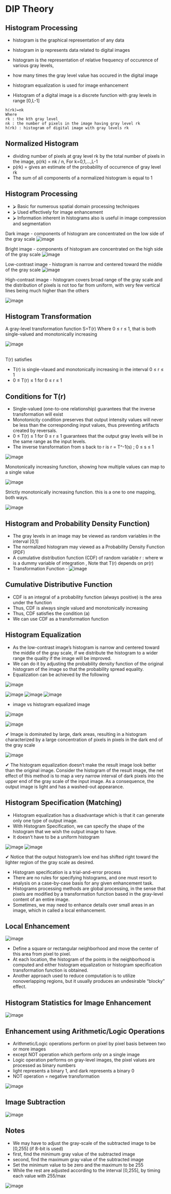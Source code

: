 # DIP Theory 


## Histogram Processing

- histogram is the graphical representation of any data
- histogram in ip represents data related to digital images
- histogram is the representation of relative frequency of occurence of various gray levels,
- how many times the gray level value has occured in the digital image
- histogram equalization is used for image enhancement

- Histogram of a digital image is a discrete function with gray levels in range [0,L-1] 

```
h(rk)=nk
Where
rk : the kth gray level
nk : the number of pixels in the image having gray level rk
h(rk) : histogram of digital image with gray levels rk
```

## Normalized Histogram

- dividing number of pixels at gray level rk by the total number of pixels in the image, p(rk) = nk / n, For k=0,1,...,L-1
- p(rk) = gives an estimate of the probability of occurrence of gray level rk
- The sum of all components of a normalized histogram is equal to 1

## Histogram Processing
- ⮚ Basic for numerous spatial domain processing techniques
- ⮚ Used effectively for image enhancement
- ⮚ Information inherent in histograms also is useful in image compression and segmentation

Dark image - components of histogram are concentrated on the low side of the gray scale
![image](https://user-images.githubusercontent.com/59027621/179795040-2222f1fc-4379-4896-be17-9ffce59210fd.png)



Bright image - components of histogram are concentrated on the high side of the gray scale
![image](https://user-images.githubusercontent.com/59027621/179795086-9ae6cabd-9bac-4d1f-b74b-ad3fe3d23e69.png)

Low-contrast image - histogram is narrow and centered toward the middle of the gray scale
![image](https://user-images.githubusercontent.com/59027621/179795338-79ccfd97-ee16-418f-a579-4b16bccf1839.png)

High-contrast image - histogram covers broad range of the gray scale and the distribution of pixels is not too far from uniform, with very few vertical lines being much higher than the others

![image](https://user-images.githubusercontent.com/59027621/179795483-999faa64-ee6f-4b58-b943-c464ee519bc1.png)

## Histogram Transformation

A gray-level transformation function S=T(r) Where 0 ≤ r ≤ 1, that is both single-valued and monotonically increasing

![image](https://user-images.githubusercontent.com/59027621/179798033-0c35fc3a-be14-4e37-8f5f-be5d47c82ea7.png)

<br>
T(r) satisfies
<br>

- T(r) is single-vlaued and monotonically increasing in the interval 0 ≤ r ≤ 1
- 0 ≤ T(r) ≤ 1 for 0 ≤ r ≤ 1

## Conditions for T(r)

- Single-valued (one-to-one relationship) guarantees that the inverse transformation will exist
- Monotonicity condition preserves that output intensity values will never be less than the corresponding input values, thus preventing artifacts created by reversals.
- 0 ≤ T(r) ≤ 1 for 0 ≤ r ≤ 1 guarantees that the output gray levels will be in the same range as the input levels.
- The inverse transformation from s back to r is r = T^-1(s) ; 0 ≤ s ≤ 1

![image](https://user-images.githubusercontent.com/59027621/179803004-b307787e-52ca-4f46-b526-34fad6448b48.png)

Monotonically increasing function, showing how multiple values can map to a single value

![image](https://user-images.githubusercontent.com/59027621/179804516-cead1d94-5521-4823-a5ac-49aac7d4dbce.png)

Strictly monotonically increasing function. this is a one to one mapping, both ways.

![image](https://user-images.githubusercontent.com/59027621/179804780-bad58f7f-d36c-4258-aa1e-9954146caeee.png)

## Histogram and Probability Density Function)

- The gray levels in an image may be viewed as random variables in the  interval [0,1]
- The normalized histogram may viewed as a Probability Density Function (PDF)
- A cumulative distribution function (CDF) of random variable r : where w is a dummy variable of integration , Note that T(r) depends on pr(r)
- Transformation Function -
![image](https://user-images.githubusercontent.com/59027621/179829893-7db43ec0-0e09-44ba-941c-9cb0c19f1c56.png)

## Cumulative Distributive Function
- CDF is an integral of a probability function (always positive) is the area under the function
- Thus, CDF is always single valued and monotonically increasing
- Thus, CDF satisfies the condition (a)
- We can use CDF as a transformation function

## Histogram Equalization
- As the low-contrast image’s histogram is narrow and centered toward the middle of the gray scale, if we  distribute the histogram to a wider range the quality if  the image will be improved.
- We can do it by adjusting the probability density function of the original histogram of the image so that the probability spread equality.
- Equalization can be achieved by the following

![image](https://user-images.githubusercontent.com/59027621/179831782-a08b5c88-89c7-40ec-9f84-a50b9205ed51.png)

![image](https://user-images.githubusercontent.com/59027621/179832187-946bc1bb-3e56-412a-aec3-85baf1a4741a.png)
![image](https://user-images.githubusercontent.com/59027621/179833789-a0c1258c-d8f8-4c9f-8565-00bf4c5dc9cf.png)
![image](https://user-images.githubusercontent.com/59027621/179833832-b79fae27-d269-4710-bf0e-c7745f70629f.png)

- image vs histogram equalized image

![image](https://user-images.githubusercontent.com/59027621/179833895-05e699d3-571c-4c64-9f21-09d0df7a38d8.png)

![image](https://user-images.githubusercontent.com/59027621/179834504-f7560f1d-f7b9-45f5-b236-f0fd610c9d36.png)

✔ Image is dominated by large, dark areas, resulting in a histogram characterized by a large concentration of pixels in pixels in the dark end of  the gray scale

![image](https://user-images.githubusercontent.com/59027621/179835500-8510c305-0b08-46d0-8985-dab04e02629e.png)

✔ The histogram equalization doesn’t make the  result image look better than the original image.  Consider the histogram of the result image, the net  effect of this method is to map a very narrow interval  of dark pixels into the upper end of the gray scale of  the input image. As a consequence, the output image  is light and has a washed-out appearance.

## Histogram Specification (Matching)

- Histogram equalization has a disadvantage which is that it can generate only one type of output image.
- With Histogram Specification, we can specify the shape of the histogram that we wish the output image to have.
- It doesn’t have to be a uniform histogram

![image](https://user-images.githubusercontent.com/59027621/179839632-da67788e-7d07-4003-9113-5c7bb1cc5663.png)
![image](https://user-images.githubusercontent.com/59027621/179839767-fd1cfe2c-87bd-4e66-b592-828b030cf294.png)

✔ Notice that the output histogram’s  low end has shifted right toward the  lighter region of the gray scale as  desired.

- Histogram specification is a trial-and-error process
- There are no rules for specifying histograms, and one must resort to analysis on a case-by-case basis for any given enhancement task.
- Histograms processing methods are global processing, in the sense that pixels are modified by a transformation function based in the gray-level content of an entire image.
- Sometimes, we may need to enhance details over small areas in an image, which in called a local enhancement.

## Local Enhancement

![image](https://user-images.githubusercontent.com/59027621/179840570-833f3b0b-ea67-4f7c-800a-1dce721401fd.png)

- Define a square or rectangular neighborhood and move the center of this area from pixel to pixel.
- At each location, the histogram of the points in the neighborhood is computed and either histogram equalization or histogram specification transformation function is obtained.
- Another approach used to reduce computation is to utilize nonoverlapping  regions, but it usually produces an undesirable “blocky” effect.

## Histogram Statistics for Image Enhancement

![image](https://user-images.githubusercontent.com/59027621/179858343-2e2dbf36-eb1c-46b6-9bdc-2405168180ad.png)

## Enhancement using  Arithmetic/Logic Operations

- Arithmetic/Logic operations perform on pixel by pixel basis between two or more images
- except NOT operation which perform only on a single image
- Logic operation performs on gray-level images, the pixel values are processed as binary numbers
- light represents a binary 1, and dark represents a binary 0
- NOT operation = negative transformation

![image](https://user-images.githubusercontent.com/59027621/179858967-23b89604-8cc2-4a7a-ae58-30df7208ec37.png)

## Image Subtraction

![image](https://user-images.githubusercontent.com/59027621/179859428-b982d0d6-bf33-4639-855e-7f4d4cfddb36.png)

## Notes 

- We may have to adjust the gray-scale of the subtracted  image to be [0,255] (if 8-bit is used)
- first, find the minimum gray value of the subtracted image
- second, find the maximum gray value of the subtracted image
- Set the minimum value to be zero and the maximum to be 255
- While the rest are adjusted according to the interval [0,255], by timing each value with 255/max

![image](https://user-images.githubusercontent.com/59027621/179860425-0a94f04b-bfda-4ef9-9876-657ecf24dc20.png)



